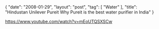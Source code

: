 {
   "date": "2008-01-29",
   "layout": "post",
   "tag": [
      "Water"
   ],
   "title": "Hindustan Unilever Pureit Why Pureit is the best water purifier in India"
}

https://www.youtube.com/watch?v=mEoUTQSXSCw  